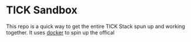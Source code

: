 # TICK Sandbox

This repo is a quick way to get the entire TICK Stack spun up and working together. It uses [docker](https://www.docker.com/) to spin up the offical 

